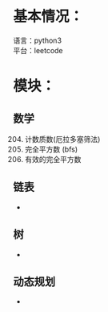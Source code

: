 # 基本情况：
语言：python3  
平台：leetcode


# 模块：

## 数学

204. 计数质数(厄拉多塞筛法)
279. 完全平方数 (bfs)
367. 有效的完全平方数

## 链表
-  

## 树
-  

## 动态规划
- 


